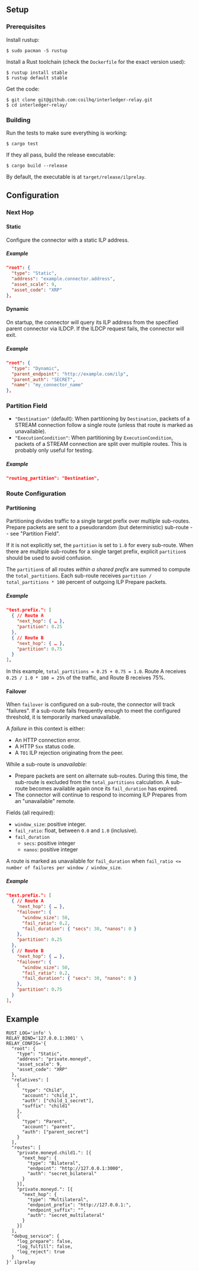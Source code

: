 ## Setup
### Prerequisites

Install rustup:

    $ sudo pacman -S rustup

Install a Rust toolchain (check the `Dockerfile` for the exact version used):

    $ rustup install stable
    $ rustup default stable

Get the code:

    $ git clone git@github.com:coilhq/interledger-relay.git
    $ cd interledger-relay/

### Building

Run the tests to make sure everything is working:

    $ cargo test

If they all pass, build the release executable:

    $ cargo build --release

By default, the executable is at `target/release/ilprelay`.

## Configuration
### Next Hop
#### Static

Configure the connector with a static ILP address.

##### Example

```json
"root": {
  "type": "Static",
  "address": "example.connector.address",
  "asset_scale": 9,
  "asset_code": "XRP"
},
```

#### Dynamic

On startup, the connector will query its ILP address from the specified parent connector via ILDCP. If the ILDCP request fails, the connector will exit.

##### Example

```json
"root": {
  "type": "Dynamic",
  "parent_endpoint": "http://example.com/ilp",
  "parent_auth": "SECRET",
  "name": "my_connector_name"
},
```

### Partition Field

- `"Destination"` (default): When partitioning by `Destination`, packets of a STREAM connection follow a single route (unless that route is marked as unavailable).
- `"ExecutionCondition"`: When partitioning by `ExecutionCondition`, packets of a STREAM connection are split over multiple routes. This is probably only useful for testing.

##### Example

```json
"routing_partition": "Destination",
```

### Route Configuration
#### Partitioning

Partitioning divides traffic to a single target prefix over multiple sub-routes. Prepare packets are sent to a pseudorandom (but deterministic) sub-route -- see "Partition Field".

If it is not explicitly set, the `partition` is set to `1.0` for every sub-route. When there are multiple sub-routes for a single target prefix, explicit `partition`s should be used to avoid confusion.

The `partition`s of all routes _within a shared prefix_ are summed to compute the `total_partitions`. Each sub-route receives `partition / total_partitions * 100` percent of outgoing ILP Prepare packets.

##### Example

```json
"test.prefix.": [
  { // Route A
    "next_hop": { … },
    "partition": 0.25
  },
  { // Route B
    "next_hop": { … },
    "partition": 0.75
  }
],
```

In this example, `total_partitions = 0.25 + 0.75 = 1.0`. Route A receives `0.25 / 1.0 * 100 = 25%` of the traffic, and Route B receives 75%.

#### Failover

When `failover` is configured on a sub-route, the connector will track "failures". If a sub-route fails frequently enough to meet the configured threshold, it is temporarily marked unavailable.

A _failure_ in this context is either:
- An HTTP connection error.
- A HTTP `5xx` status code.
- A `T01` ILP rejection originating from the peer.

While a sub-route is _unavailable_:
- Prepare packets are sent on alternate sub-routes. During this time, the sub-route is excluded from the `total_partitions` calculation. A sub-route becomes available again once its `fail_duration` has expired.
- The connector will continue to respond to incoming ILP Prepares from an "unavailable" remote.

Fields (all required):
- `window_size`: positive integer.
- `fail_ratio`: float, between `0.0` and `1.0` (inclusive).
- `fail_duration`
  - `secs`: positive integer
  - `nanos`: positive integer

A route is marked as unavailable for `fail_duration` when `fail_ratio <= number of failures per window / window_size`.

##### Example

```json
"test.prefix.": [
  { // Route A
    "next_hop": { … },
    "failover": {
      "window_size": 50,
      "fail_ratio": 0.2,
      "fail_duration": { "secs": 30, "nanos": 0 }
    },
    "partition": 0.25
  },
  { // Route B
    "next_hop": { … },
    "failover": {
      "window_size": 50,
      "fail_ratio": 0.2,
      "fail_duration": { "secs": 30, "nanos": 0 }
    },
    "partition": 0.75
  }
],
```

## Example

```
RUST_LOG='info' \
RELAY_BIND='127.0.0.1:3001' \
RELAY_CONFIG='{
  "root": {
    "type": "Static",
    "address": "private.moneyd",
    "asset_scale": 9,
    "asset_code": "XRP"
  },
  "relatives": [
    {
      "type": "Child",
      "account": "child_1",
      "auth": ["child_1_secret"],
      "suffix": "child1"
    },
    {
      "type": "Parent",
      "account": "parent",
      "auth": ["parent_secret"]
    }
  ],
  "routes": [
    "private.moneyd.child1.": [{
      "next_hop": {
        "type": "Bilateral",
        "endpoint": "http://127.0.0.1:3000",
        "auth": "secret_bilateral"
      }
    }],
    "private.moneyd.": [{
      "next_hop": {
        "type": "Multilateral",
        "endpoint_prefix": "http://127.0.0.1:",
        "endpoint_suffix": "",
        "auth": "secret_multilateral"
      }
    }]
  ],
  "debug_service": {
    "log_prepare": false,
    "log_fulfill": false,
    "log_reject": true
  }
}' ilprelay
```
